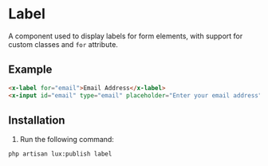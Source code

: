 # Label
A component used to display labels for form elements, with support for custom classes and `for` attribute.

## Example
```html
<x-label for="email">Email Address</x-label>
<x-input id="email" type="email" placeholder="Enter your email address" class="mt-2" />
```

## Installation

1. Run the following command:

```bash
php artisan lux:publish label
```